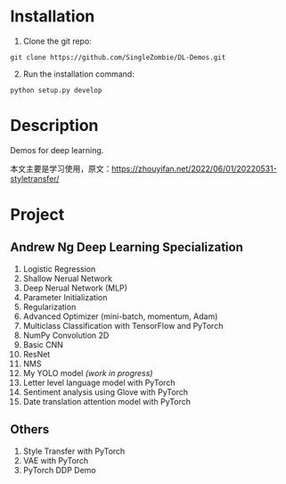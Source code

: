 # Installation

1. Clone the git repo:

```shell
git clone https://github.com/SingleZombie/DL-Demos.git
```

2. Run the installation command:
```shell
python setup.py develop
```
# Description

Demos for deep learning.

本文主要是学习使用，原文：https://zhouyifan.net/2022/06/01/20220531-styletransfer/

# Project

## Andrew Ng Deep Learning Specialization
1. Logistic Regression
2. Shallow Nerual Network
3. Deep Nerual Network (MLP)
4. Parameter Initialization
5. Regularization
6. Advanced Optimizer (mini-batch, momentum, Adam)
7. Multiclass Classification with TensorFlow and PyTorch
8. NumPy Convolution 2D
9. Basic CNN
10. ResNet
11. NMS
12. My YOLO model *(work in progress)*
13. Letter level language model with PyTorch
14. Sentiment analysis using Glove with PyTorch
15. Date translation attention model with PyTorch
## Others
1. Style Transfer with PyTorch
2. VAE with PyTorch
3. PyTorch DDP Demo
